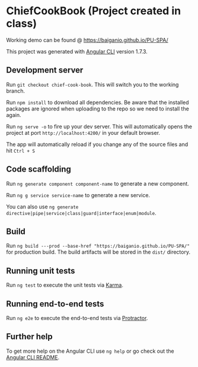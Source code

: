 # ChiefCookBook (Project created in class)

Working demo can be found @ https://baiganio.github.io/PU-SPA/

This project was generated with [Angular CLI](https://github.com/angular/angular-cli) version 1.7.3.

## Development server

Run `git checkout chief-cook-book`. This will switch you to the working branch.

Run `npm install` to download all dependencies. Be aware that the installed packages are ignored when uploading to the repo so we need to install the again.

Run `ng serve -o` to fire up your dev server. This will automatically opens the project at port `http://localhost:4200/` in your default browser. 

The app will automatically reload if you change any of the source files and hit `Ctrl + S`

## Code scaffolding

Run `ng generate component component-name` to generate a new component. 

Run `ng g service service-name` to generate a new service.

You can also use `ng generate directive|pipe|service|class|guard|interface|enum|module`.

## Build

Run `ng build ---prod --base-href "https://baiganio.github.io/PU-SPA/"` for production build. The build artifacts will be stored in the `dist/` directory.

## Running unit tests

Run `ng test` to execute the unit tests via [Karma](https://karma-runner.github.io).

## Running end-to-end tests

Run `ng e2e` to execute the end-to-end tests via [Protractor](http://www.protractortest.org/).

## Further help

To get more help on the Angular CLI use `ng help` or go check out the [Angular CLI README](https://github.com/angular/angular-cli/blob/master/README.md).
